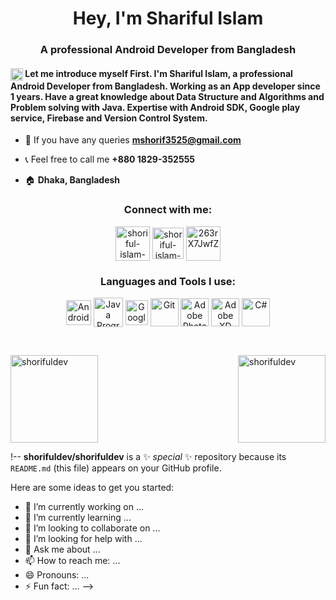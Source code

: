 <h1 align="center">Hey, I'm Shariful Islam</h1>
<h3 align="center">A professional Android Developer from Bangladesh</h3>

<h4 align="left">
<img align="center" src="https://img.icons8.com/plasticine/100/000000/employee-card.png" alt="Introduction" height="20" width="20" /></a>
Let me introduce myself First. I'm Shariful Islam, a professional Android Developer from Bangladesh. Working as an App developer since 1 years. Have a great knowledge about Data Structure and Algorithms and Problem solving with Java. Expertise with Android SDK, Google play service, Firebase and Version Control System. 
</h4>


- 📧 If you have any queries **mshorif3525@gmail.com**

- 📞 Feel free to call me **+880 1829-352555**

- 🏠 **Dhaka, Bangladesh**

<h3 align="center">Connect with me:</h3>
<p align="center">
<a href="https://www.linkedin.com/in/shorifulislamdev/" target="blank"><img align="center" src="https://img.icons8.com/plasticine/200/000000/linkedin.png" alt="shoriful-islam-dev" height="55" width="55" /></a>
<a href="https://www.facebook.com/shorifulislamdev/" target="blank"><img align="center" src="https://img.icons8.com/plasticine/200/000000/facebook-new.png" alt="shoriful-islam-dev" height="50" width="50" /></a>
<a href="https://discord.gg" target="blank"><img align="center" src="https://img.icons8.com/plasticine/100/000000/discord-square.png" alt="263rX7JwfZ" height="55" width="55" /></a>
</p>

<h3 align="center">Languages and Tools I use:</h3>
<p align="center">
<a href="https://developer.android.com" target="blank"><img align="center" src="https://img.icons8.com/color/240/000000/android-studio--v3.png" alt="Android Studio" height="40" width="40" /></a>
<a href="https://www.java.com" target="blank"><img align="center" src="https://img.icons8.com/color/240/000000/java-coffee-cup-logo--v1.png" alt="Java Programming Language" height="47" width="47" /></a>
<a href="https://firebase.google.com/" target="blank"><img align="center" src="https://img.icons8.com/color/240/000000/google-firebase-console.png" alt="Google Firebase" height="40" width="36" /></a>
<a href="https://git-scm.com/" target="blank"><img align="center" src="https://img.icons8.com/color/240/000000/git.png" alt="Git" height="45" width="45" /></a>
<a href="https://www.photoshop.com/en" target="blank"><img align="center" src="https://img.icons8.com/fluency/240/000000/adobe-photoshop.png" alt="Adobe Photoshop" height="45" width="45" /></a>
<a href="https://www.adobe.com/products/xd.html" target="blank"><img align="center" src="https://img.icons8.com/color/240/000000/adobe-xd--v1.png" alt="Adobe XD" height="45" width="45" /></a>
<a href="https://learn.microsoft.com/en-us/dotnet/csharp/" target="blank"><img align="center" src="[https://icons8.com/icon/45490/c-sharp-logo-2](https://icons8.com/icon/45490/c-sharp-logo-2)" alt="C#" height="45" width="45" /></a>
</p>

</br>

<a href="https://github.com/shorifuldev"><img align="center" height="140em" src="https://github-readme-stats.vercel.app/api?username=shorifuldev&theme=tokyonight&layout=compact&show_icons=true&locale=en" alt="shorifuldev" /><img align="right" height="140em" src="https://github-readme-streak-stats.herokuapp.com/?user=shorifuldev&theme=tokyonight&layout=compact" alt="shorifuldev" /></a>

!--
**shorifuldev/shorifuldev** is a ✨ _special_ ✨ repository because its `README.md` (this file) appears on your GitHub profile.

Here are some ideas to get you started:

- 🔭 I’m currently working on ...
- 🌱 I’m currently learning ...
- 👯 I’m looking to collaborate on ...
- 🤔 I’m looking for help with ...
- 💬 Ask me about ...
- 📫 How to reach me: ...
- 😄 Pronouns: ...
- ⚡ Fun fact: ...
-->
